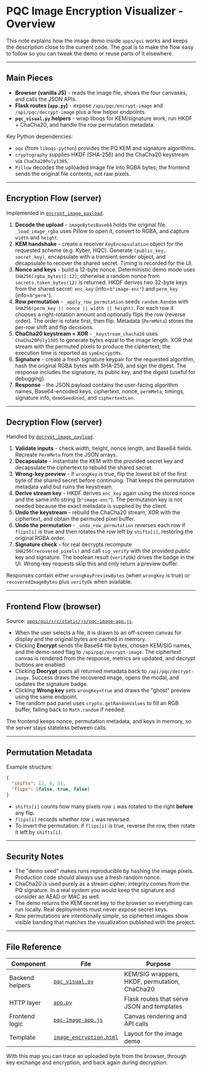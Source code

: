 # PQC Image Encryption Visualizer - Overview

This note explains how the image demo inside `apps/gui` works and keeps the description close to the current code. The goal is to make the flow easy to follow so you can tweak the demo or reuse parts of it elsewhere.

---

## Main Pieces

- **Browser (vanilla JS)** - reads the image file, shows the four canvases, and calls the JSON APIs.
- **Flask routes (`app.py`)** - expose `/api/pqc/encrypt-image` and `/api/pqc/decrypt-image` plus a few helper endpoints.
- **`pqc_visual.py` helpers** - wrap liboqs for KEM/signature work, run HKDF + ChaCha20, and handle the row permutation metadata.

Key Python dependencies:

- `oqs` (from `liboqs-python`) provides the PQ KEM and signature algorithms.
- `cryptography` supplies HKDF (SHA-256) and the ChaCha20 keystream via `ChaCha20Poly1305`.
- `Pillow` decodes the uploaded image file into RGBA bytes; the frontend sends the original file contents, not raw pixels.

---

## Encryption Flow (server)

Implemented in [`encrypt_image_payload`](../apps/gui/src/webapp/pqc_visual.py#L235).

1. **Decode the upload** - `imageBytesBase64` holds the original file. `_load_image_rgba` uses Pillow to open it, convert to RGBA, and capture `width` and `height`.
2. **KEM handshake** - create a receiver `KeyEncapsulation` object for the requested scheme (e.g. Kyber, HQC). Generate `(public_key, secret_key)`, encapsulate with a transient sender object, and decapsulate to recover the shared secret. Timing is recorded for the UI.
3. **Nonce and keys** - build a 12-byte nonce. Deterministic demo mode uses `SHA256(rgba_bytes)[:12]`; otherwise a random nonce from `secrets.token_bytes(12)` is returned. HKDF derives two 32-byte keys from the shared secret: `enc_key` (info=`b"image-enc"`) and `perm_key` (info=`b"perm"`).
4. **Row permutation** - `_apply_row_permutation` seeds `random.Random` with `SHA256(perm_key || nonce || width || height)`. For each row it chooses a right-rotation amount and optionally flips the row (reverse order). The order is rotate first, then flip. Metadata (`PermMeta`) stores the per-row shift and flip decisions.
5. **ChaCha20 keystream + XOR** - `_keystream_chacha20` uses `ChaCha20Poly1305` to generate bytes equal to the image length. XOR that stream with the permuted pixels to produce the ciphertext; the execution time is reported as `symEncryptMs`.
6. **Signature** - create a fresh signature keypair for the requested algorithm, hash the original RGBA bytes with SHA-256, and sign the digest. The response includes the signature, its public key, and the digest (useful for debugging).
7. **Response** - the JSON payload contains the user-facing algorithm names, Base64-encoded keys, ciphertext, nonce, `permMeta`, timings, signature info, `demoSeedUsed`, and `ciphertextLen`.

---

## Decryption Flow (server)

Handled by [`decrypt_image_payload`](../apps/gui/src/webapp/pqc_visual.py#L309).

1. **Validate inputs** - check width, height, nonce length, and Base64 fields. Recreate `PermMeta` from the JSON arrays.
2. **Decapsulate** - instantiate the KEM with the provided secret key and decapsulate the ciphertext to rebuild the shared secret.
3. **Wrong-key preview** - if `wrongKey` is true, flip the lowest bit of the first byte of the shared secret before continuing. That keeps the permutation metadata valid but ruins the keystream.
4. **Derive stream key** - HKDF derives `enc_key` again using the stored nonce and the same info string (`b"image-enc"`). The permutation key is not needed because the exact metadata is supplied by the client.
5. **Undo the keystream** - rebuild the ChaCha20 stream, XOR with the ciphertext, and obtain the permuted pixel buffer.
6. **Undo the permutation** - `_undo_row_permutation` reverses each row if `flips[i]` is true and then rotates the row left by `shifts[i]`, restoring the original RGBA order.
7. **Signature check** - for real decrypts recompute `SHA256(recovered_pixels)` and call `sig_verify` with the provided public key and signature. The boolean result (`verifyOk`) drives the badge in the UI. Wrong-key requests skip this and only return a preview buffer.

Responses contain either `wrongKeyPreviewBytes` (when `wrongKey` is true) or `recoveredImageBytes` plus `verifyOk` when available.

---

## Frontend Flow (browser)

Source: [`apps/gui/src/static/js/pqc-image-app.js`](../apps/gui/src/static/js/pqc-image-app.js).

- When the user selects a file, it is drawn to an off-screen canvas for display and the original bytes are cached in memory.
- Clicking **Encrypt** sends the Base64 file bytes, chosen KEM/SIG names, and the demo-seed flag to `/api/pqc/encrypt-image`. The ciphertext canvas is rendered from the response, metrics are updated, and decrypt buttons are enabled.
- Clicking **Decrypt** posts all returned metadata back to `/api/pqc/decrypt-image`. Success draws the recovered image, opens the modal, and updates the signature badge.
- Clicking **Wrong key** sets `wrongKey=true` and draws the "ghost" preview using the same endpoint.
- The random pad panel uses `crypto.getRandomValues` to fill an RGB buffer, falling back to `Math.random` if needed.

The frontend keeps nonce, permutation metadata, and keys in memory, so the server stays stateless between calls.

---

## Permutation Metadata

Example structure:

```json
{
  "shifts": [2, 0, 5],
  "flips": [false, true, false]
}
```

- `shifts[i]` counts how many pixels row `i` was rotated to the right **before** any flip.
- `flips[i]` records whether row `i` was reversed.
- To invert the permutation: if `flips[i]` is true, reverse the row, then rotate it left by `shifts[i]`.

---

## Security Notes

- The "demo seed" makes runs reproducible by hashing the image pixels. Production code should always use a fresh random nonce.
- ChaCha20 is used purely as a stream cipher; integrity comes from the PQ signature. In a real system you would keep the signature and consider an AEAD or MAC as well.
- The demo returns the KEM secret key to the browser so everything can run locally. Real deployments must never expose secret keys.
- Row permutations are intentionally simple, so ciphertext images show visible banding that matches the visualization published with the project.

---

## File Reference

| Component | File | Purpose |
|-----------|------|---------|
| Backend helpers | [`pqc_visual.py`](../apps/gui/src/webapp/pqc_visual.py) | KEM/SIG wrappers, HKDF, permutation, ChaCha20 |
| HTTP layer | [`app.py`](../apps/gui/src/webapp/app.py) | Flask routes that serve JSON and templates |
| Frontend logic | [`pqc-image-app.js`](../apps/gui/src/static/js/pqc-image-app.js) | Canvas rendering and API calls |
| Template | [`image_encryption.html`](../apps/gui/src/templates/image_encryption.html) | Layout for the image demo |

With this map you can trace an uploaded byte from the browser, through key exchange and encryption, and back again during decryption.
